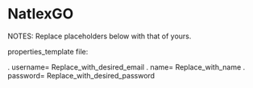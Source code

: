 # NatlexGO

NOTES: Replace placeholders below with that of yours.

properties_template file: 

. username=  Replace_with_desired_email
. name=      Replace_with_name
. password=  Replace_with_desired_password
